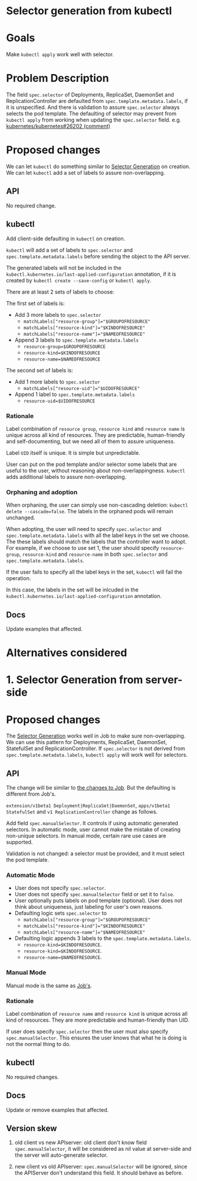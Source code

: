 Selector generation from kubectl
==================

# Goals

Make `kubectl apply` work well with selector.

# Problem Description

The field `spec.selector` of Deployments, ReplicaSet, DaemonSet and ReplicationController are defaulted from `spec.template.metadata.labels`, if it is unspecified.
And there is validation to assure `spec.selector` always selects the pod template.
The defaulting of selector may prevent from `kubectl apply` from working when updating
the `spec.selector` field. e.g. [kubernetes/kubernetes#26202 (comment)](https://github.com/kubernetes/kubernetes/issues/26202#issuecomment-221421254)

# Proposed changes

We can let `kubectl` do something similar to [Selector Generation](https://github.com/kubernetes/community/blob/master/contributors/design-proposals/selector-generation.md) on creation. We can let `kubectl` add a set of labels to assure non-overlapping. 

## API

No required change.

## kubectl

Add client-side defaulting in `kubectl` on creation.

`kubectl` will add a set of labels to `spec.selector` and `spec.template.metadata.labels` before sending the object to the API server. 

The generated labels will not be included in the `kubectl.kubernetes.io/last-applied-configuration` annotation, if it is created by `kubectl create --save-config` or `kubectl apply`.

There are at least 2 sets of labels to choose:

The first set of labels is:

- Add 3 more labels to `spec.selector`
  - `matchLabels["resource-group"]="$GROUPOFRESOURCE"`
  - `matchLabels["resource-kind"]="$KINDOFRESOURCE"`
  - `matchLabels["resource-name"]="$NAMEOFRESOURCE"`
- Append 3 labels to `spec.template.metadata.labels`
  - `resource-group=$GROUPOFRESOURCE`
  - `resource-kind=$KINDOFRESOURCE`
  - `resource-name=$NAMEOFRESOURCE`

The second set of labels is:

- Add 1 more labels to `spec.selector`
  - `matchLabels["resource-uid"]="$UIDOFRESOURCE"`
- Append 1 label to `spec.template.metadata.labels`
  - `resource-uid=$UIDOFRESOURCE`

### Rationale

Label combination of `resource group`, `resource kind` and `resource name` is unique across all kind of resources. They are predictable, human-friendly and self-documenting, but we need all of them to assure uniqueness.

Label `UID` itself is unique. It is simple but unpredictable.

User can put on the pod template and/or selector some labels that are useful to the user, without reasoning about non-overlappingness.  `kubectl` adds additional labels to assure non-overlapping.

### Orphaning and adoption

When orphaning, the user can simply use non-cascading deletion: `kubectl delete --cascade=false`. 
The labels in the orphaned pods will remain unchanged.

When adopting, the user will need to specify `spec.selector` and `spec.template.metadata.labels` with all the label keys in the set we choose. The these labels should match the labels that the controller want to adopt.
For example, if we choose to use set 1, the user should specify `resource-group`, `resource-kind` and `resource-name` in both `spec.selector` and `spec.template.metadata.labels`.

If the user fails to specify all the label keys in the set, `kubectl` will fail the operation. 

In this case, the labels in the set will be inlcuded in the `kubectl.kubernetes.io/last-applied-configuration` annotation.

## Docs

Update examples that affected.

# Alternatives considered

# 1. Selector Generation from server-side

# Proposed changes

The [Selector Generation](https://github.com/kubernetes/community/blob/master/contributors/design-proposals/selector-generation.md) works well in Job to make sure non-overlapping. We can use this pattern for Deployments, ReplicaSet, DaemonSet, StatefulSet and ReplicationController.
If `spec.selector` is not derived from `spec.template.metadata.labels`, `kubectl apply` will work well for selectors.

## API

The change will be similar to [the changes to Job](https://github.com/kubernetes/kubernetes/blob/master/docs/design/selector-generation.md#api). But the defaulting is different from Job's.

`extension/v1beta1 Deployment|ReplicaSet|DaemonSet`, `apps/v1beta1 StatefulSet` and `v1 ReplicationController` change as follows.

Add field `spec.manualSelector`. It controls if using automatic generated selectors.
In automatic mode, user cannot make the mistake of creating non-unique selectors. In manual mode, certain rare use cases are supported.

Validation is not changed: a selector must be provided, and it must select the pod template.

### Automatic Mode

- User does not specify `spec.selector`.
- User does not specify `spec.manualSelector` field or set it to `false`.
- User optionally puts labels on pod template (optional). User does not think
about uniqueness, just labeling for user's own reasons.
- Defaulting logic sets `spec.selector` to
  - `matchLabels["resource-group"]="$GROUPOFRESOURCE"`
  - `matchLabels["resource-kind"]="$KINDOFRESOURCE"`
  - `matchLabels["resource-name"]="$NAMEOFRESOURCE"`
- Defaulting logic appends 3 labels to the `spec.template.metadata.labels`.
  - `resource-kind=$KINDOFRESOURCE`.
  - `resource-kind=$KINDOFRESOURCE`.
  - `resource-name=$NAMEOFRESOURCE`.

### Manual Mode
Manual mode is the same as [Job's](https://github.com/kubernetes/community/blob/master/contributors/design-proposals/selector-generation.md#manual-mode).

### Rationale

Label combination of `resource name` and `resource kind` is unique across all kind of resources.
They are more predictable and human-friendly than UID.

If user does specify `spec.selector` then the user must also specify `spec.manualSelector`. This ensures the user knows that what he is doing is not the normal thing to do.


## kubectl

No required changes.

## Docs

Update or remove examples that affected.

## Version skew

1) old client vs new APIserver: old client don't know field `spec.manualSelector`, it will be considered as nil value at server-side and the server will auto-generate selector.

2) new client vs old APIserver: `spec.manualSelector` will be ignored, since the APIServer don't understand this field. It should behave as before.
